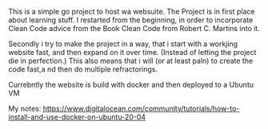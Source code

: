 This is a simple go project to host wa websuite.
The Project is in first place about learning stuff. 
I restarted from the beginning, in order to incorporate Clean Code advice from the Book Clean Code from Robert C. Martins into it.

Secondly i try to make the project in a way, that i start with a workjing website fast, and then expand on it over time. (Instead of letting the project die in perfection.)
This also means that i will (or at least paln) to create the code fast,a nd then do multiple refractorings.

Currebntly the website is build with docker and then deployed to a Ubuntu VM



My notes:
https://www.digitalocean.com/community/tutorials/how-to-install-and-use-docker-on-ubuntu-20-04
